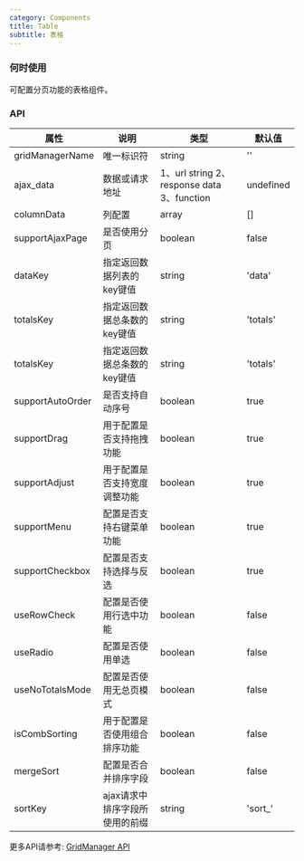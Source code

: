 ```yaml
---
category: Components
title: Table
subtitle: 表格
---
```


### 何时使用
可配置分页功能的表格组件。

### API
| 属性 | 说明 | 类型 | 默认值 |
| --- | --- | --- | --- |
| gridManagerName | 唯一标识符 | string | '' |
| ajax_data | 数据或请求地址 | 1、url string 2、response data 3、function | undefined |
| columnData | 列配置 | array | [] |
| supportAjaxPage | 是否使用分页 | boolean | false |
| dataKey | 指定返回数据列表的key键值 | string | 'data' |
| totalsKey | 指定返回数据总条数的key键值 | string | 'totals' |
| totalsKey | 指定返回数据总条数的key键值 | string | 'totals' |
| supportAutoOrder | 是否支持自动序号 | boolean | true |
| supportDrag | 用于配置是否支持拖拽功能 | boolean | true |
| supportAdjust | 用于配置是否支持宽度调整功能 | boolean | true |
| supportMenu | 配置是否支持右键菜单功能 | boolean | true |
| supportCheckbox | 配置是否支持选择与反选 | boolean | true |
| useRowCheck | 配置是否使用行选中功能| boolean | false |
| useRadio | 配置是否使用单选| boolean | false |
| useNoTotalsMode | 配置是否使用无总页模式| boolean | false |
| isCombSorting | 用于配置是否使用组合排序功能| boolean | false |
| mergeSort | 配置是否合并排序字段| boolean | false |
| sortKey | ajax请求中排序字段所使用的前缀| string | 'sort_' |

更多API请参考: [GridManager API](http://gridmanager.lovejavascript.com/api/index.html)
